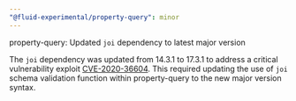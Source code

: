 ```yaml
---
"@fluid-experimental/property-query": minor
---
```


property-query: Updated `joi` dependency to latest major version

The `joi` dependency was updated from 14.3.1 to 17.3.1 to address a critical vulnerability exploit
[CVE-2020-36604](https://github.com/advisories/GHSA-c429-5p7v-vgjp). This required updating the use of `joi` schema
validation function within property-query to the new major version syntax.
